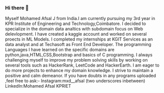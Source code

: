 ### Hi there 👋
Myself Mohamed Afsal J from India.I am currently pursuing my 3rd year in KPR Institute of Engineering and Technology,Coimbatore. I decided to specialize in the domain data analtics with subdomain focus on Web delevlopment. I have created a kaggle account and worked on several proects in ML Models. I completed my internships at KGIT Services as an data analyst and at Techasoft as Front End Developer. The programming Languages I have learned on the specific domains are python,java,HTML,CSS,Bootstrap and basics of C programming. I always challenging myself to improve my problem solving skills by working on several tools such as HackerRank, LeetCode and HackerEarth. I am eager to do more projects to enhance my domain knowledge. I strive to maintain a positive and calm demeanor. 
If you have doubts in any programs uploaded ,feel free to ask:-
            Instagram:mxd__afsal (two underscores inbetween)
            LinkedIn:Mohamed Afsal KPRIET
<!--
**afsalJ/afsalJ** is a ✨ _special_ ✨ repository because its `README.md` (this file) appears on your GitHub profile.

Here are some ideas to get you started:

- 🔭 I’m currently working on ...
- 🌱 I’m currently learning ...
- 👯 I’m looking to collaborate on ...
- 🤔 I’m looking for help with ...
- 💬 Ask me about ...
- 📫 How to reach me: ...
- 😄 Pronouns: ...
- ⚡ Fun fact: ...
-->
